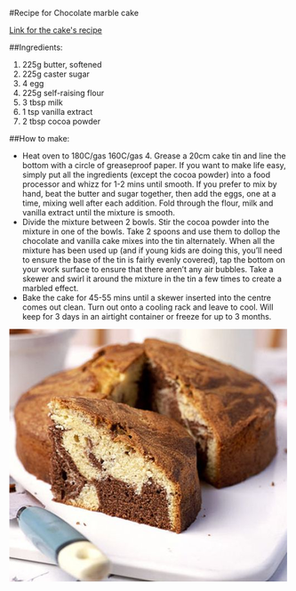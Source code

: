 #Recipe for Chocolate marble cake

[Link for the cake's recipe](http://www.bbcgoodfood.com/recipes/5557/chocolate-marble-cake)

##Ingredients:
1. 225g butter, softened
2. 225g caster sugar
3. 4 egg
4. 225g self-raising flour
5. 3 tbsp milk 
6. 1 tsp vanilla extract
7. 2 tbsp cocoa powder

##How to make:
- Heat oven to 180C/gas 160C/gas 4. Grease a 20cm cake tin and line the bottom with a circle of greaseproof paper. If you want to make life easy, simply put all the ingredients (except the cocoa powder) into a food processor and whizz for 1-2 mins until smooth. If you prefer to mix by hand, beat the butter and sugar together, then add the eggs, one at a time, mixing well after each addition. Fold through the flour, milk and vanilla extract until the mixture is smooth.
- Divide the mixture between 2 bowls. Stir the cocoa powder into the mixture in one of the bowls. Take 2 spoons and use them to dollop the chocolate and vanilla cake mixes into the tin alternately. When all the mixture has been used up (and if young kids are doing this, you’ll need to ensure the base of the tin is fairly evenly covered), tap the bottom on your work surface to ensure that there aren’t any air bubbles. Take a skewer and swirl it around the mixture in the tin a few times to create a marbled effect.
- Bake the cake for 45-55 mins until a skewer inserted into the centre comes out clean. Turn out onto a cooling rack and leave to cool. Will keep for 3 days in an airtight container or freeze for up to 3 months.

![Chocolate marble cake](https://github.com/tomer0912/tomerGit/blob/master/images/cake2.jpg)
